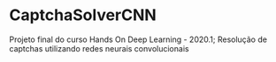 # CaptchaSolverCNN
Projeto final do curso Hands On Deep Learning - 2020.1; Resolução de captchas utilizando redes neurais convolucionais
